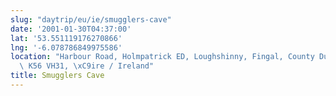 ```yaml
---
slug: "daytrip/eu/ie/smugglers-cave"
date: '2001-01-30T04:37:00'
lat: '53.551119176270866'
lng: '-6.078786849975586'
location: "Harbour Road, Holmpatrick ED, Loughshinny, Fingal, County Dublin, Leinster,\
  \ K56 VH31, \xC9ire / Ireland"
title: Smugglers Cave
---
```



